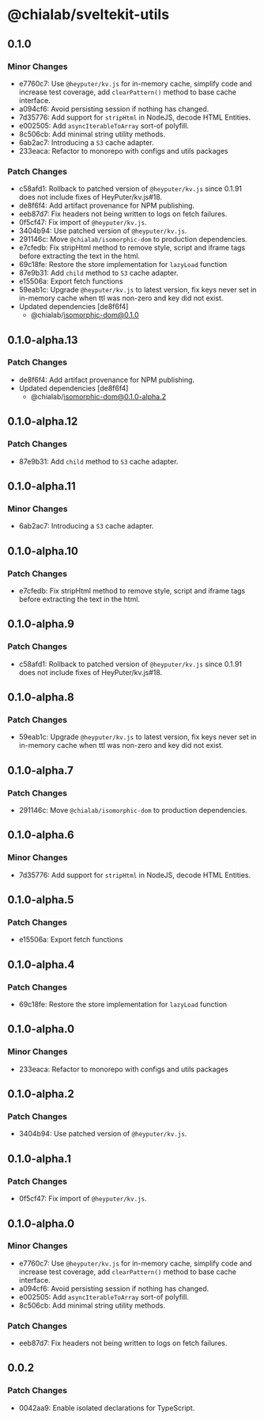 # @chialab/sveltekit-utils

## 0.1.0

### Minor Changes

- e7760c7: Use `@heyputer/kv.js` for in-memory cache, simplify code and increase test coverage, add `clearPattern()` method to base cache interface.
- a094cf6: Avoid persisting session if nothing has changed.
- 7d35776: Add support for `stripHtml` in NodeJS, decode HTML Entities.
- e002505: Add `asyncIterableToArray` sort-of polyfill.
- 8c506cb: Add minimal string utility methods.
- 6ab2ac7: Introducing a `S3` cache adapter.
- 233eaca: Refactor to monorepo with configs and utils packages

### Patch Changes

- c58afd1: Rollback to patched version of `@heyputer/kv.js` since 0.1.91 does not include fixes of HeyPuter/kv.js#18.
- de8f6f4: Add artifact provenance for NPM publishing.
- eeb87d7: Fix headers not being written to logs on fetch failures.
- 0f5cf47: Fix import of `@heyputer/kv.js`.
- 3404b94: Use patched version of `@heyputer/kv.js`.
- 291146c: Move `@chialab/isomorphic-dom` to production dependencies.
- e7cfedb: Fix stripHtml method to remove style, script and iframe tags before extracting the text in the html.
- 69c18fe: Restore the store implementation for `lazyLoad` function
- 87e9b31: Add `child` method to `S3` cache adapter.
- e15506a: Export fetch functions
- 59eab1c: Upgrade `@heyputer/kv.js` to latest version, fix keys never set in in-memory cache when ttl was non-zero and key did not exist.
- Updated dependencies [de8f6f4]
  - @chialab/isomorphic-dom@0.1.0

## 0.1.0-alpha.13

### Patch Changes

- de8f6f4: Add artifact provenance for NPM publishing.
- Updated dependencies [de8f6f4]
  - @chialab/isomorphic-dom@0.1.0-alpha.2

## 0.1.0-alpha.12

### Patch Changes

- 87e9b31: Add `child` method to `S3` cache adapter.

## 0.1.0-alpha.11

### Minor Changes

- 6ab2ac7: Introducing a `S3` cache adapter.

## 0.1.0-alpha.10

### Patch Changes

- e7cfedb: Fix stripHtml method to remove style, script and iframe tags before extracting the text in the html.

## 0.1.0-alpha.9

### Patch Changes

- c58afd1: Rollback to patched version of `@heyputer/kv.js` since 0.1.91 does not include fixes of HeyPuter/kv.js#18.

## 0.1.0-alpha.8

### Patch Changes

- 59eab1c: Upgrade `@heyputer/kv.js` to latest version, fix keys never set in in-memory cache when ttl was non-zero and key did not exist.

## 0.1.0-alpha.7

### Patch Changes

- 291146c: Move `@chialab/isomorphic-dom` to production dependencies.

## 0.1.0-alpha.6

### Minor Changes

- 7d35776: Add support for `stripHtml` in NodeJS, decode HTML Entities.

## 0.1.0-alpha.5

### Patch Changes

- e15506a: Export fetch functions

## 0.1.0-alpha.4

### Patch Changes

- 69c18fe: Restore the store implementation for `lazyLoad` function

## 0.1.0-alpha.0

### Minor Changes

- 233eaca: Refactor to monorepo with configs and utils packages

## 0.1.0-alpha.2

### Patch Changes

- 3404b94: Use patched version of `@heyputer/kv.js`.

## 0.1.0-alpha.1

### Patch Changes

- 0f5cf47: Fix import of `@heyputer/kv.js`.

## 0.1.0-alpha.0

### Minor Changes

- e7760c7: Use `@heyputer/kv.js` for in-memory cache, simplify code and increase test coverage, add `clearPattern()` method to base cache interface.
- a094cf6: Avoid persisting session if nothing has changed.
- e002505: Add `asyncIterableToArray` sort-of polyfill.
- 8c506cb: Add minimal string utility methods.

### Patch Changes

- eeb87d7: Fix headers not being written to logs on fetch failures.

## 0.0.2

### Patch Changes

- 0042aa9: Enable isolated declarations for TypeScript.
